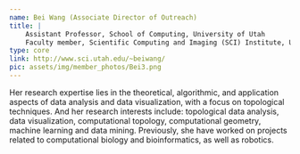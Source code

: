 ```yaml
---
name: Bei Wang (Associate Director of Outreach)
title: |
    Assistant Professor, School of Computing, University of Utah
    Faculty member, Scientific Computing and Imaging (SCI) Institute, University of Utah
type: core
link: http://www.sci.utah.edu/~beiwang/
pic: assets/img/member_photos/Bei3.png
---
```


Her research expertise lies in the theoretical, algorithmic, and application aspects of data analysis and data visualization, with a focus on topological techniques. And her research interests include: topological data analysis, data visualization, computational topology, computational geometry, machine learning and data mining. Previously, she have worked on projects related to computational biology and bioinformatics, as well as robotics.
